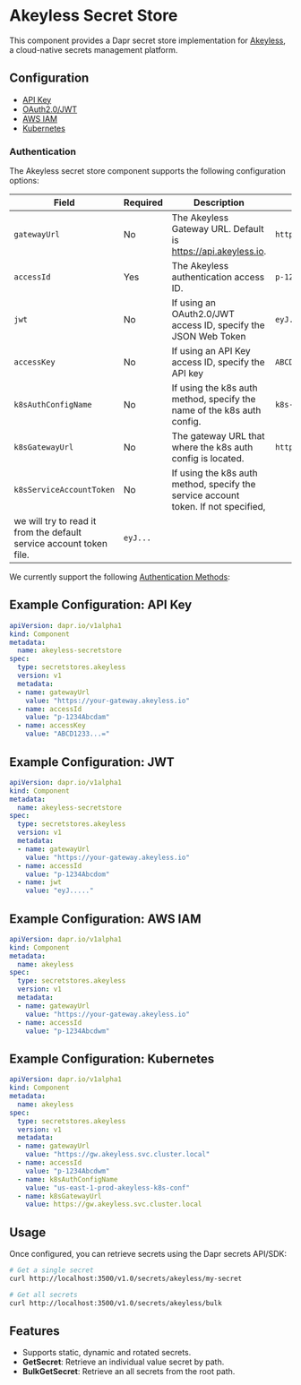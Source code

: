 # Akeyless Secret Store

This component provides a Dapr secret store implementation for [Akeyless](https://www.akeyless.io/), a cloud-native secrets management platform.

## Configuration

- [API Key](https://docs.akeyless.io/docs/api-key)
- [OAuth2.0/JWT](https://docs.akeyless.io/docs/oauth20jwt)
- [AWS IAM](https://docs.akeyless.io/docs/aws-iam)
- [Kubernetes](https://docs.akeyless.io/docs/kubernetes-auth)

### Authentication

The Akeyless secret store component supports the following configuration options:

| Field | Required | Description | Example |
|-------|----------|-------------|---------|
| `gatewayUrl` | No | The Akeyless Gateway URL. Default is https://api.akeyless.io. | `https://your-gateway.akeyless.io` |
| `accessId` | Yes | The Akeyless authentication access ID. | `p-123456780wm` |
| `jwt` | No | If using an OAuth2.0/JWT access ID, specify the JSON Web Token | `eyJ...` |
| `accessKey` | No | If using an API Key access ID, specify the API key | `ABCD123...=` |
| `k8sAuthConfigName` | No | If using the k8s auth method, specify the name of the k8s auth config. | `k8s-auth-config` |
| `k8sGatewayUrl` | No | The gateway URL that where the k8s auth config is located. | `http://gw.akeyless.svc.cluster.local:8000` |
| `k8sServiceAccountToken` | No | If using the k8s auth method, specify the service account token. If not specified,
      we will try to read it from the default service account token file. | `eyJ...` |

We currently support the following [Authentication Methods](https://docs.akeyless.io/docs/access-and-authentication-methods):


## Example Configuration: API Key

```yaml
apiVersion: dapr.io/v1alpha1
kind: Component
metadata:
  name: akeyless-secretstore
spec:
  type: secretstores.akeyless
  version: v1
  metadata:
  - name: gatewayUrl
    value: "https://your-gateway.akeyless.io"
  - name: accessId
    value: "p-1234Abcdam"
  - name: accessKey
    value: "ABCD1233...="
```


## Example Configuration: JWT

```yaml
apiVersion: dapr.io/v1alpha1
kind: Component
metadata:
  name: akeyless-secretstore
spec:
  type: secretstores.akeyless
  version: v1
  metadata:
  - name: gatewayUrl
    value: "https://your-gateway.akeyless.io"
  - name: accessId
    value: "p-1234Abcdom"
  - name: jwt
    value: "eyJ....."
```

## Example Configuration: AWS IAM

```yaml
apiVersion: dapr.io/v1alpha1
kind: Component
metadata:
  name: akeyless
spec:
  type: secretstores.akeyless
  version: v1
  metadata:
  - name: gatewayUrl
    value: "https://your-gateway.akeyless.io"
  - name: accessId
    value: "p-1234Abcdwm"
```

## Example Configuration: Kubernetes

```yaml
apiVersion: dapr.io/v1alpha1
kind: Component
metadata:
  name: akeyless
spec:
  type: secretstores.akeyless
  version: v1
  metadata:
  - name: gatewayUrl
    value: "https://gw.akeyless.svc.cluster.local"
  - name: accessId
    value: "p-1234Abcdwm"
  - name: k8sAuthConfigName
    value: "us-east-1-prod-akeyless-k8s-conf"
  - name: k8sGatewayUrl
    value: https://gw.akeyless.svc.cluster.local
```

## Usage

Once configured, you can retrieve secrets using the Dapr secrets API/SDK:

```bash
# Get a single secret
curl http://localhost:3500/v1.0/secrets/akeyless/my-secret

# Get all secrets
curl http://localhost:3500/v1.0/secrets/akeyless/bulk
```

## Features

- Supports static, dynamic and rotated secrets.
- **GetSecret**: Retrieve an individual value secret by path. 
- **BulkGetSecret**: Retrieve an all secrets from the root path.
